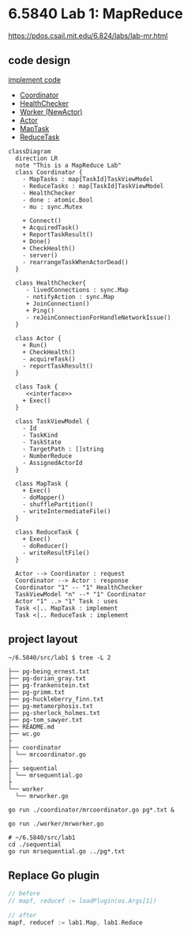 # 6.5840 Lab 1: MapReduce

<https://pdos.csail.mit.edu/6.824/labs/lab-mr.html>

## code design

[implement code](../mr)
- [Coordinator](../mr/coordinator.go#L41)
- [HealthChecker](../mr/health.go#L31)
- [Worker (NewActor)](../mr/worker.go#L26)
- [Actor](../mr/actor.go#L51)
- [MapTask](../mr/task.go#L60)
- [ReduceTask](../mr/task.go#L143)

```mermaid
classDiagram
  direction LR
  note "This is a MapReduce Lab"
  class Coordinator {
    - MapTasks : map[TaskId]TaskViewModel
    - ReduceTasks : map[TaskId]TaskViewModel
    - HealthChecker
    - done : atomic.Bool
    - mu : sync.Mutex

    + Connect()
    + AcquiredTask()
    + ReportTaskResult()
    + Done()
    + CheckHealth()
    - server()
    - rearrangeTaskWhenActorDead()
  }
  
  class HealthChecker{
     - livedConnections : sync.Map 
     - notifyAction : sync.Map     
     + JoinConnection() 
     + Ping()
     - reJoinConnectionForHandleNetworkIssue()
  }

  class Actor {
    + Run()
    + CheckHealth()
    - acquireTask()
    - reportTaskResult()
  }

  class Task {
     <<interface>>
    + Exec()
  }

  class TaskViewModel {
    - Id 
    - TaskKind
    - TaskState
    - TargetPath : []string
    - NumberReduce
    - AssignedActorId
  }

  class MapTask {
    + Exec()
    - doMapper()
    - shufflePartition()
    - writeIntermediateFile()
  }

  class ReduceTask {
    + Exec()
    - doReducer()
    - writeResultFile()
  }

  Actor --> Coordinator : request
  Coordinator --> Actor : response
  Coordinator "1" -- "1" HealthChecker 
  TaskViewModel "n" --* "1" Coordinator
  Actor "1" ..> "1" Task : uses
  Task <|.. MapTask : implement
  Task <|.. ReduceTask : implement
```

## project layout

```
~/6.5840/src/lab1 $ tree -L 2

├── pg-being_ernest.txt
├── pg-dorian_gray.txt
├── pg-frankenstein.txt
├── pg-grimm.txt
├── pg-huckleberry_finn.txt
├── pg-metamorphosis.txt
├── pg-sherlock_holmes.txt
├── pg-tom_sawyer.txt
├── README.md
├── wc.go
├
├── coordinator
│ └── mrcoordinator.go
├
├── sequential
│ └── mrsequential.go
├
└── worker
  └── mrworker.go
```



```shell
go run ./coordinator/mrcoordinator.go pg*.txt &

go run ./worker/mrworker.go
```

```shell
# ~/6.5840/src/lab1
cd ./sequential
go run mrsequential.go ../pg*.txt
```

## Replace Go plugin

```go
// before
// mapf, reducef := loadPlugin(os.Args[1])

// after
mapf, reducef := lab1.Map, lab1.Reduce
```